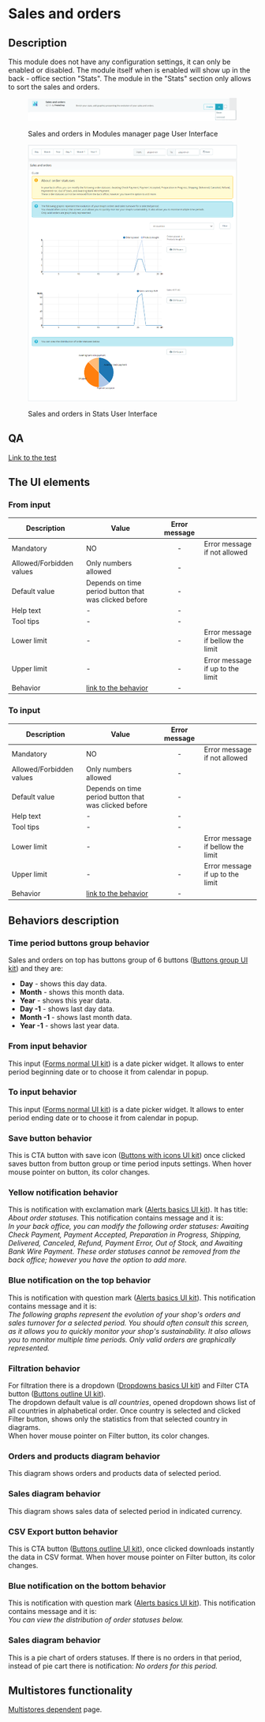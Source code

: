 # Sales and orders

## Description

This module does not have any configuration settings, it can only be enabled or disabled. The module itself when is enabled will show up in the back - office section "Stats". The module in the "Stats" section only allows to sort the sales and orders.

<figure><img src="../../../../../.gitbook/assets/image (26).png" alt="Sales and orders in Modules manager page User Interface"><figcaption><p>Sales and orders in Modules manager page User Interface</p></figcaption></figure>

<figure><img src="../../../../../.gitbook/assets/image (8).png" alt="Sales and orders in Stats User Interface"><figcaption><p>Sales and orders in Stats User Interface</p></figcaption></figure>

## QA&#x20;

[Link to the test](https://build.prestashop-project.org/test-scenarios/scenarios/core/functional/bo/modules/module-manager/modules.html)

## The UI elements&#x20;

### From input

<table><thead><tr><th>Description</th><th>Value</th><th align="center">Error message</th><th data-hidden></th></tr></thead><tbody><tr><td>Mandatory</td><td>NO</td><td align="center">-</td><td>Error message if not allowed</td></tr><tr><td>Allowed/Forbidden values</td><td>Only numbers allowed</td><td align="center">-</td><td></td></tr><tr><td>Default value</td><td>Depends on time period button that was clicked before</td><td align="center">-</td><td></td></tr><tr><td>Help text</td><td>-</td><td align="center">-</td><td></td></tr><tr><td>Tool tips</td><td>-</td><td align="center">-</td><td></td></tr><tr><td>Lower limit</td><td>-</td><td align="center">-</td><td>Error message if bellow the limit</td></tr><tr><td>Upper limit</td><td>-</td><td align="center">-</td><td>Error message if up to the limit</td></tr><tr><td>Behavior</td><td><a href="sales-and-orders.md#from-input-behavior">link to the behavior</a></td><td align="center">-</td><td></td></tr></tbody></table>

### To input

<table><thead><tr><th>Description</th><th>Value</th><th align="center">Error message</th><th data-hidden></th></tr></thead><tbody><tr><td>Mandatory</td><td>NO</td><td align="center">-</td><td>Error message if not allowed</td></tr><tr><td>Allowed/Forbidden values</td><td>Only numbers allowed</td><td align="center">-</td><td></td></tr><tr><td>Default value</td><td>Depends on time period button that was clicked before</td><td align="center">-</td><td></td></tr><tr><td>Help text</td><td>-</td><td align="center">-</td><td></td></tr><tr><td>Tool tips</td><td>-</td><td align="center">-</td><td></td></tr><tr><td>Lower limit</td><td>-</td><td align="center">-</td><td>Error message if bellow the limit</td></tr><tr><td>Upper limit</td><td>-</td><td align="center">-</td><td>Error message if up to the limit</td></tr><tr><td>Behavior</td><td><a href="sales-and-orders.md#to-input-behavior">link to the behavior</a></td><td align="center">-</td><td></td></tr></tbody></table>

## Behaviors description

### Time period buttons group behavior

Sales and orders on top has buttons group of 6 buttons ([Buttons group UI kit](https://build.prestashop-project.org/prestashop-ui-kit/?path=/story/buttons--button-group)) and they are:

* **Day** - shows this day data.
* **Month** - shows this month data.
* **Year** - shows this year data.
* **Day -1** - shows last day data.
* **Month -1** - shows last month data.
* **Year -1** - shows last year data.

### From input behavior

This input ([Forms normal UI kit](https://build.prestashop-project.org/prestashop-ui-kit/?path=/story/forms--normal)) is a date picker widget. It allows to enter period beginning date or to choose it from calendar in popup.

### To input behavior

This input ([Forms normal UI kit](https://build.prestashop-project.org/prestashop-ui-kit/?path=/story/forms--normal)) is a date picker widget. It allows to enter period ending date or to choose it from calendar in popup.

### Save button behavior

This is CTA button with save icon ([Buttons with icons UI kit](https://build.prestashop-project.org/prestashop-ui-kit/?path=/story/buttons--buttons-with-icons)) once clicked saves button from button group or time period inputs settings. When hover mouse pointer on button, its color changes.

### Yellow notification behavior

This is notification with exclamation mark ([Alerts basics UI kit](https://build.prestashop-project.org/prestashop-ui-kit/?path=/story/alerts--basics)). It has title: _About order statuses._ This notification contains message and it is:\
_In your back office, you can modify the following order statuses: Awaiting Check Payment, Payment Accepted, Preparation in Progress, Shipping, Delivered, Canceled, Refund, Payment Error, Out of Stock, and Awaiting Bank Wire Payment. These order statuses cannot be removed from the back office; however you have the option to add more._

### Blue notification on the top behavior

This is notification with question mark ([Alerts basics UI kit](https://build.prestashop-project.org/prestashop-ui-kit/?path=/story/alerts--basics)). This notification contains message and it is:\
_The following graphs represent the evolution of your shop's orders and sales turnover for a selected period. You should often consult this screen, as it allows you to quickly monitor your shop's sustainability. It also allows you to monitor multiple time periods. Only valid orders are graphically represented._

### Filtration behavior

For filtration there is a dropdown ([Dropdowns basics UI kit](https://build.prestashop-project.org/prestashop-ui-kit/?path=/story/dropdowns--basics)) and Filter CTA button ([Buttons outline UI kit](https://build.prestashop-project.org/prestashop-ui-kit/?path=/story/buttons--outline)).\
The dropdown default value is _all countries_, opened dropdown shows list of all countries in alphabetical order. Once country is selected and clicked Filter button, shows only the statistics from that selected country in diagrams.\
When hover mouse pointer on Filter button, its color changes.

### Orders and products diagram behavior

This diagram shows orders and products data of selected period.

### Sales diagram behavior

This diagram shows sales data of selected period in indicated currency.

### CSV Export button behavior

This is CTA button ([Buttons outline UI kit](https://build.prestashop-project.org/prestashop-ui-kit/?path=/story/buttons--outline)), once clicked downloads instantly the data in CSV format. When hover mouse pointer on Filter button, its color changes.

### Blue notification on the bottom behavior

This is notification with question mark ([Alerts basics UI kit](https://build.prestashop-project.org/prestashop-ui-kit/?path=/story/alerts--basics)). This notification contains message and it is:\
_You can view the distribution of order statuses below._

### Sales diagram behavior

This is a pie chart of orders statuses. If there is no orders in that period, instead of pie cart there is notification: _No orders for this period._

## Multistores functionality

[Multistores dependent](../../../common-components/multistores-dependent.md) page.
